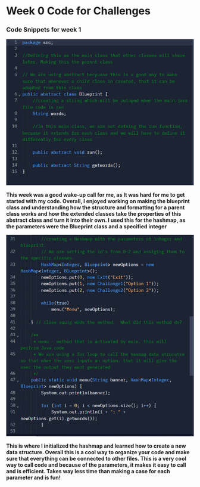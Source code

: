 # Week 0 Code for Challenges 

### Code Snippets for week 1

![Code Snippet 1](https://github.com/ChiefGuap/Trimester3DataScurtures/blob/main/CodeSnip1.png)


**This week was a good wake-up call for me, as It was hard for me to get started with my code. Overall, I enjoyed working on making the blueprint class and understanding how the structure and formatting for a parent class works and how the extended classes take the properties of this abstract class and turn it into their own. I used this for the hashmap, as the parameters were the Blueprint class and a specified integer**



![Code Snippet 2](https://github.com/ChiefGuap/Trimester3DataScurtures/blob/main/CodeSnip2.png)


**This is where I initialized the hashmap and learned how to create a new data structure. Overall this is a cool way to organize your code and make sure that everything can be connected to other files. This is a very cool way to call code and because of the parameters, it makes it easy to call and is efficient. Takes way less time than making a case for each parameter and is fun!**


